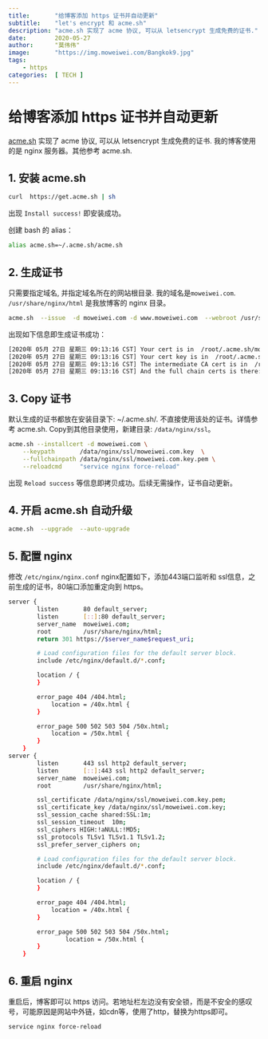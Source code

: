```yaml
---
title:       "给博客添加 https 证书并自动更新"
subtitle:    "let's encrypt 和 acme.sh"
description: "acme.sh 实现了 acme 协议, 可以从 letsencrypt 生成免费的证书."
date:        2020-05-27
author:      "莫伟伟"
image:       "https://img.moweiwei.com/Bangkok9.jpg"
tags:
    - https
categories:  [ TECH ]
---
```


# 给博客添加 https 证书并自动更新

[acme.sh](https://github.com/acmesh-official/acme.sh/wiki/%E8%AF%B4%E6%98%8E) 实现了 acme 协议, 可以从 letsencrypt 生成免费的证书. 我的博客使用的是 nginx 服务器。其他参考 acme.sh.

## 1. 安装 acme.sh

````sh
curl  https://get.acme.sh | sh
````

出现 <code>Install success!</code> 即安装成功。

创建 bash 的 alias：

```sh
alias acme.sh=~/.acme.sh/acme.sh
```

## 2. 生成证书

只需要指定域名, 并指定域名所在的网站根目录. 我的域名是<code>moweiwei.com</code>. <code>/usr/share/nginx/html</code> 是我放博客的 nginx 目录。

````sh
acme.sh  --issue  -d moweiwei.com -d www.moweiwei.com  --webroot /usr/share/nginx/html
````

出现如下信息即生成证书成功：

```sh
[2020年 05月 27日 星期三 09:13:16 CST] Your cert is in  /root/.acme.sh/moweiwei.com/moweiwei.com.cer
[2020年 05月 27日 星期三 09:13:16 CST] Your cert key is in  /root/.acme.sh/moweiwei.com/moweiwei.com.key
[2020年 05月 27日 星期三 09:13:16 CST] The intermediate CA cert is in  /root/.acme.sh/moweiwei.com/ca.cer
[2020年 05月 27日 星期三 09:13:16 CST] And the full chain certs is there:  /root/.acme.sh/moweiwei.com/fullchain.cer
```

## 3. Copy 证书

默认生成的证书都放在安装目录下: ~/.acme.sh/. 不直接使用该处的证书。详情参考 acme.sh. Copy到其他目录使用，新建目录: <code>/data/nginx/ssl</code>。

```sh
acme.sh --installcert -d moweiwei.com \
    --keypath       /data/nginx/ssl/moweiwei.com.key  \
    --fullchainpath /data/nginx/ssl/moweiwei.com.key.pem \
    --reloadcmd     "service nginx force-reload"
```

出现 <code>Reload success</code> 等信息即拷贝成功。后续无需操作，证书自动更新。

## 4. 开启 acme.sh 自动升级

```sh
acme.sh  --upgrade  --auto-upgrade
```

## 5. 配置 nginx

修改 <code>/etc/nginx/nginx.conf</code> nginx配置如下，添加443端口监听和 ssl信息，之前生成的证书，80端口添加重定向到 https。

```sh
server {
        listen       80 default_server;
        listen       [::]:80 default_server;
        server_name  moweiwei.com;
        root         /usr/share/nginx/html;
        return 301 https://$server_name$request_uri;

        # Load configuration files for the default server block.
        include /etc/nginx/default.d/*.conf;

        location / {
        }

        error_page 404 /404.html;
            location = /40x.html {
        }

        error_page 500 502 503 504 /50x.html;
            location = /50x.html {
        }
    }
server {
        listen       443 ssl http2 default_server;
        listen       [::]:443 ssl http2 default_server;
        server_name  moweiwei.com;
        root         /usr/share/nginx/html;

        ssl_certificate /data/nginx/ssl/moweiwei.com.key.pem;
        ssl_certificate_key /data/nginx/ssl/moweiwei.com.key;
        ssl_session_cache shared:SSL:1m;
        ssl_session_timeout  10m;
        ssl_ciphers HIGH:!aNULL:!MD5;
        ssl_protocols TLSv1 TLSv1.1 TLSv1.2;
        ssl_prefer_server_ciphers on;

        # Load configuration files for the default server block.
        include /etc/nginx/default.d/*.conf;

        location / {
        }

        error_page 404 /404.html;
            location = /40x.html {
        }

        error_page 500 502 503 504 /50x.html;
                location = /50x.html {
        }
    }
```

## 6. 重启 nginx

重启后，博客即可以 https 访问。若地址栏左边没有安全锁，而是不安全的感叹号，可能原因是网站中外链，如cdn等，使用了http，替换为https即可。

```sh
service nginx force-reload
```
